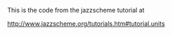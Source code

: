 
This is the code from the jazzscheme tutorial at

http://www.jazzscheme.org/tutorials.htm#tutorial.units
